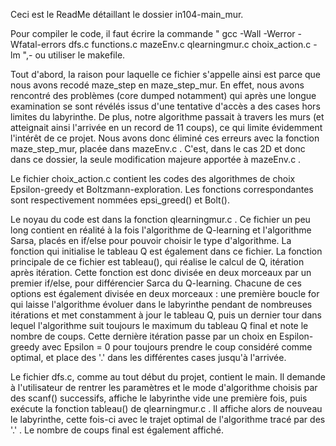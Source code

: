Ceci est le ReadMe détaillant le dossier in104-main_mur.

Pour compiler le code, il faut écrire la commande " gcc -Wall -Werror -Wfatal-errors dfs.c functions.c mazeEnv.c qlearningmur.c choix_action.c -lm ",- ou utiliser le makefile.

Tout d'abord, la raison pour laquelle ce fichier s'appelle ainsi est parce que nous avons recodé maze_step en maze_step_mur. En effet, nous avons rencontré des problèmes (core dumped notamment) qui après une longue examination se sont révélés issus d'une tentative d'accès a des cases hors limites du labyrinthe. De plus, notre algorithme passait à travers les murs (et atteignait ainsi l'arrivée en un record de 11 coups), ce qui limite évidemment l'intérêt de ce projet. Nous avons donc éliminé ces erreurs avec la fonction maze_step_mur, placée dans mazeEnv.c . C'est, dans le cas 2D et donc dans ce dossier, la seule modification majeure apportée à mazeEnv.c .

Le fichier choix_action.c contient les codes des algorithmes de choix Epsilon-greedy et Boltzmann-exploration. Les fonctions correspondantes sont respectivement nommées epsi_greed() et Bolt().

Le noyau du code est dans la fonction qlearningmur.c . Ce fichier un peu long contient en réalité à la fois l'algorithme de Q-learning et l'algorithme Sarsa, placés en if/else pour pouvoir choisir le type d'algorithme. La fonction qui initialise le tableau Q est également dans ce fichier.
La fonction principale de ce fichier est tableau(), qui réalise le calcul de Q, itération après itération. Cette fonction est donc divisée en deux morceaux par un premier if/else, pour différencier Sarca du Q-learning. Chacune de ces options est également divisée en deux morceaux : une première boucle for qui laisse l'algorithme évoluer dans le labyrinthe pendant de nombreuses itérations et met constamment à jour le tableau Q, puis un dernier tour dans lequel l'algorithme suit toujours le maximum du tableau Q final et note le nombre de coups. Cette dernière itération passe par un choix en Espilon-greedy avec Epsilon = 0 pour toujours prendre le coup considéré comme optimal, et place des '.' dans les différentes cases jusqu'à l'arrivée. 

Le fichier dfs.c, comme au tout début du projet, contient le main. Il demande à l'utilisateur de rentrer les paramètres et le mode d'algorithme choisis par des scanf() successifs, affiche le labyrinthe vide une première fois, puis exécute la fonction tableau() de qlearningmur.c . Il affiche alors de nouveau le labyrinthe, cette fois-ci avec le trajet optimal de l'algorithme tracé par des '.' . Le nombre de coups final est également affiché.
